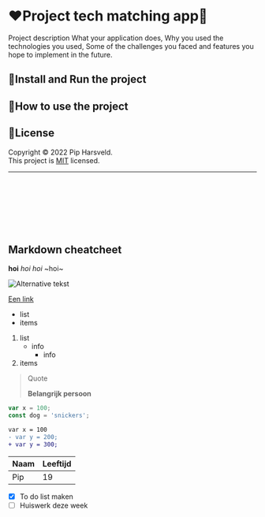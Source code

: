 # :heart:Project tech matching app:fork_and_knife:
Project description
What your application does,
Why you used the technologies you used,
Some of the challenges you faced and features you hope to implement in the future.


## :rocket:Install and Run the project


## :book:How to use the project

## :page_with_curl:License
Copyright © 2022 Pip Harsveld.<br>
This project is [MIT](https://github.com/PipHarsveld/projectTech/blob/main/LICENSE) licensed.

---
<br><br><br><br><br><br>


## Markdown cheatcheet

**hoi**
*hoi*
_hoi_
~hoi~

![Alternative tekst](Link "Tekst die je ziet bij hoveren")

[Een link](https://)

* list
* items

1. list
    * info
      * info
1. items

> Quote
>
> **Belangrijk persoon**

```js
var x = 100;
const dog = 'snickers';
```

```diff
var x = 100
- var y = 200;
+ var y = 300;
```

|Naam|Leeftijd|
|:---|:-------|
|Pip|19|

* [X] To do list maken
* [ ] Huiswerk deze week

